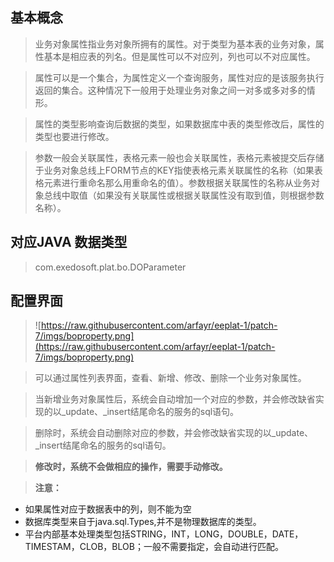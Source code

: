 ## 基本概念 ##

> 业务对象属性指业务对象所拥有的属性。对于类型为基本表的业务对象，属性基本是相应表的列名。但是属性可以不对应列，列也可以不对应属性。

> 属性可以是一个集合，为属性定义一个查询服务，属性对应的是该服务执行返回的集合。这种情况下一般用于处理业务对象之间一对多或多对多的情形。

> 属性的类型影响查询后数据的类型，如果数据库中表的类型修改后，属性的类型也要进行修改。

> 参数一般会关联属性，表格元素一般也会关联属性，表格元素被提交后存储于业务对象总线上FORM节点的KEY指使表格元素关联属性的名称（如果表格元素进行重命名那么用重命名的值）。参数根据关联属性的名称从业务对象总线中取值（如果没有关联属性或根据关联属性没有取到值，则根据参数名称）。


## 对应JAVA 数据类型 ##
> com.exedosoft.plat.bo.DOParameter

## 配置界面 ##

> ![https://raw.githubusercontent.com/arfayr/eeplat-1/patch-7/imgs/boproperty.png](https://raw.githubusercontent.com/arfayr/eeplat-1/patch-7/imgs/boproperty.png)

> 可以通过属性列表界面，查看、新增、修改、删除一个业务对象属性。

> 当新增业务对象属性后，系统会自动增加一个对应的参数，并会修改缺省实现的以_update、_insert结尾命名的服务的sql语句。

> 删除时，系统会自动删除对应的参数，并会修改缺省实现的以_update、_insert结尾命名的服务的sql语句。

> <b>   修改时，系统不会做相应的操作，需要手动修改。</b>


> <b> 注意：</b>

  * 如果属性对应于数据表中的列，则不能为空
  * 数据库类型来自于java.sql.Types,并不是物理数据库的类型。
  * 平台内部基本处理类型包括STRING，INT，LONG，DOUBLE，DATE，TIMESTAM，CLOB，BLOB；一般不需要指定，会自动进行匹配。

　

